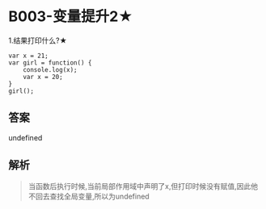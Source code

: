 # B003-变量提升2★
1.结果打印什么?★


```
var x = 21;
var girl = function() {
	console.log(x);
	var x = 20;
}
girl();
```




## 答案

undefined

## 解析
> 当函数后执行时候,当前局部作用域中声明了x,但打印时候没有赋值,因此他不回去查找全局变量,所以为undefined
